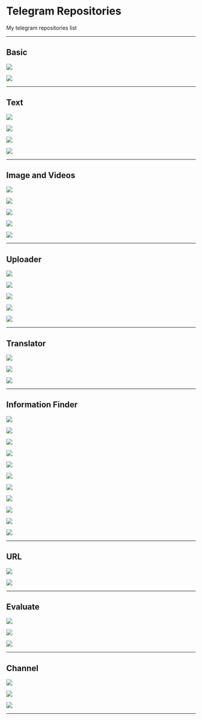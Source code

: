 # Telegram Repositories
My telegram repositories list

---

## Basic

[![](https://github-readme-stats.vercel.app/api/pin/?username=FayasNoushad&repo=Pyrogram-Bot)](https://github.com/FayasNoushad/Pyrogram-Bot)

[![](https://github-readme-stats.vercel.app/api/pin/?username=FayasNoushad&repo=Simple-Pyrogram-Bot)](https://github.com/FayasNoushad/Simple-Pyrogram-Bot)

---

## Text

[![](https://github-readme-stats.vercel.app/api/pin/?username=FayasNoushad&repo=Attach-Bot)](https://github.com/FayasNoushad/Attach-Bot)

[![](https://github-readme-stats.vercel.app/api/pin/?username=FayasNoushad&repo=Attach-Bot-V2)](https://github.com/FayasNoushad/Attach-Bot-V2)

[![](https://github-readme-stats.vercel.app/api/pin/?username=FayasNoushad&repo=Requote-URL-Bot)](https://github.com/FayasNoushad/Requote-URL-Bot)

[![](https://github-readme-stats.vercel.app/api/pin/?username=FayasNoushad&repo=String-Extract-Bot)](https://github.com/FayasNoushad/String-Extract-Bot)

---

## Image and Videos

[![](https://github-readme-stats.vercel.app/api/pin/?username=FayasNoushad&repo=Glitch-Art-Bot)](https://github.com/FayasNoushad/Glitch-Art-Bot)

[![](https://github-readme-stats.vercel.app/api/pin/?username=FayasNoushad&repo=Image-Search-Bot)](https://github.com/FayasNoushad/Image-Search-Bot)

[![](https://github-readme-stats.vercel.app/api/pin/?username=FayasNoushad&repo=YouTube-Thumbnail-Downloader)](https://github.com/FayasNoushad/YouTube-Thumbnail-Downloader)

[![](https://github-readme-stats.vercel.app/api/pin/?username=FayasNoushad&repo=Remove-BG-Bot)](https://github.com/FayasNoushad/Remove-BG-Bot)

[![](https://github-readme-stats.vercel.app/api/pin/?username=FayasNoushad&repo=Person-does-not-exist-Bot)](https://github.com/FayasNoushad/Person-does-not-exist-Bot)

---

## Uploader

[![](https://github-readme-stats.vercel.app/api/pin/?username=FayasNoushad&repo=GoFile-Bot)](https://github.com/FayasNoushad/GoFile-Bot)

[![](https://github-readme-stats.vercel.app/api/pin/?username=FayasNoushad&repo=QR-Code-Bot)](https://github.com/FayasNoushad/QR-Code-Bot)

[![](https://github-readme-stats.vercel.app/api/pin/?username=FayasNoushad&repo=Telegraph-Uploader-Bot)](https://github.com/FayasNoushad/Telegraph-Uploader-Bot)

[![](https://github-readme-stats.vercel.app/api/pin/?username=FayasNoushad&repo=Telegraph-Uploader-Bot-V2)](https://github.com/FayasNoushad/Telegraph-Uploader-Bot-V2)

[![](https://github-readme-stats.vercel.app/api/pin/?username=FayasNoushad&repo=Pixeldrain-Bot)](https://github.com/FayasNoushad/Pixeldrain-Bot)

---

## Translator

[![](https://github-readme-stats.vercel.app/api/pin/?username=FayasNoushad&repo=Translator-Bot)](https://github.com/FayasNoushad/Translator-Bot)

[![](https://github-readme-stats.vercel.app/api/pin/?username=FayasNoushad&repo=Translator-Bot-V2)](https://github.com/FayasNoushad/Translator-Bot-V2)

[![](https://github-readme-stats.vercel.app/api/pin/?username=FayasNoushad&repo=Translator-Bot-V3)](https://github.com/FayasNoushad/Translator-Bot-V3)

---

## Information Finder

[![](https://github-readme-stats.vercel.app/api/pin/?username=FayasNoushad&repo=Info-Bot)](https://github.com/FayasNoushad/Info-Bot)

[![](https://github-readme-stats.vercel.app/api/pin/?username=FayasNoushad&repo=Pyrogram-Json-Bot)](https://github.com/FayasNoushad/Pyrogram-Json-Bot)

[![](https://github-readme-stats.vercel.app/api/pin/?username=FayasNoushad&repo=Corona-Info-Bot)](https://github.com/FayasNoushad/Corona-Info-Bot)

[![](https://github-readme-stats.vercel.app/api/pin/?username=FayasNoushad&repo=Country-Info-Bot)](https://github.com/FayasNoushad/Country-Info-Bot)

[![](https://github-readme-stats.vercel.app/api/pin/?username=FayasNoushad&repo=Country-Info-Bot-V2)](https://github.com/FayasNoushad/Country-Info-Bot-V2)

[![](https://github-readme-stats.vercel.app/api/pin/?username=FayasNoushad&repo=Google-Search-Bot)](https://github.com/FayasNoushad/Google-Search-Bot)

[![](https://github-readme-stats.vercel.app/api/pin/?username=FayasNoushad&repo=Play-Store-Bot)](https://github.com/FayasNoushad/Play-Store-Bot)

[![](https://github-readme-stats.vercel.app/api/pin/?username=FayasNoushad&repo=PyPi-Bot)](https://github.com/FayasNoushad/PyPi-Bot)

[![](https://github-readme-stats.vercel.app/api/pin/?username=FayasNoushad&repo=Movie-Info-Bot)](https://github.com/FayasNoushad/Movie-Info-Bot)

[![](https://github-readme-stats.vercel.app/api/pin/?username=FayasNoushad&repo=Movie-Info-Bot-V2)](https://github.com/FayasNoushad/Movie-Info-Bot-V2)

[![](https://github-readme-stats.vercel.app/api/pin/?username=FayasNoushad&repo=YouTube-Search-Bot)](https://github.com/FayasNoushad/YouTube-Search-Bot)

---


## URL

[![](https://github-readme-stats.vercel.app/api/pin/?username=FayasNoushad&repo=URL-Shortner-Bot)](https://github.com/FayasNoushad/URL-Shortner-Bot)

[![](https://github-readme-stats.vercel.app/api/pin/?username=FayasNoushad&repo=URL-Shortner-Bot-V2)](https://github.com/FayasNoushad/URL-Shortner-Bot-V2)

---

## Evaluate

[![](https://github-readme-stats.vercel.app/api/pin/?username=FayasNoushad&repo=Click-Counter-Bot)](https://github.com/FayasNoushad/Click-Counter-Bot)

[![](https://github-readme-stats.vercel.app/api/pin/?username=FayasNoushad&repo=Python-Evaluate-Bot)](https://github.com/FayasNoushad/Python-Evaluate-Bot)

[![](https://github-readme-stats.vercel.app/api/pin/?username=FayasNoushad&repo=Calculator-Bot)](https://github.com/FayasNoushad/Calculator-Bot)

---

## Channel

[![](https://github-readme-stats.vercel.app/api/pin/?username=FayasNoushad&repo=Channel-Auto-Post-Bot)](https://github.com/FayasNoushad/Channel-Auto-Post-Bot)

[![](https://github-readme-stats.vercel.app/api/pin/?username=FayasNoushad&repo=Channel-Message-Editor)](https://github.com/FayasNoushad/Channel-Message-Editor)

[![](https://github-readme-stats.vercel.app/api/pin/?username=FayasNoushad&repo=Bot-Status-UserBot)](https://github.com/FayasNoushad/Bot-Status-UserBot)

---
